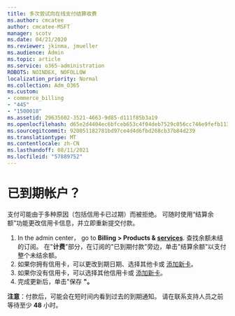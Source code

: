 ```yaml
---
title: 多次尝试向在线支付结算收费
ms.author: cmcatee
author: cmcatee-MSFT
manager: scotv
ms.date: 04/21/2020
ms.reviewer: jkinma, jmueller
ms.audience: Admin
ms.topic: article
ms.service: o365-administration
ROBOTS: NOINDEX, NOFOLLOW
localization_priority: Normal
ms.collection: Adm_O365
ms.custom:
- commerce_billing
- "445"
- "1500018"
ms.assetid: 29635602-3521-4663-9d85-d111f85b3a19
ms.openlocfilehash: d65e2d4404ec6bfceb653c4f04deb7529c056cc746e9fefb113cdc1fd16261b1
ms.sourcegitcommit: 920051182781bd97ce4d4d6fbd268cb37b84d239
ms.translationtype: MT
ms.contentlocale: zh-CN
ms.lasthandoff: 08/11/2021
ms.locfileid: "57889752"
---
```

# <a name="past-due-account"></a>已到期帐户？

支付可能由于多种原因（包括信用卡已过期）而被拒绝。 可随时使用“结算余额”功能更改信用卡信息，并立即重新提交付款。

1. In the admin center， go to **Billing > Products & [services](https://go.microsoft.com/fwlink/p/?linkid=842054)**.
查找余额未结的订阅。 在"**计费**"部分，在订阅的"已到期付款"旁边，单击"结算余额"以支付整个未结余额。
2. 如果你拥有信用卡，可以更改到期日期、选择其他卡或 [添加新卡](https://docs.microsoft.com/microsoft-365/commerce/billing-and-payments/manage-payment-methods)。
3. 如果你没有信用卡，可以选择其他信用卡或 [添加新卡](https://docs.microsoft.com/microsoft-365/commerce/billing-and-payments/manage-payment-methods)。
4. 完成更新后，单击"保存 **"。**

**注意**：付款后，可能会在短时间内看到过去的到期通知。 请在联系支持人员之前等待至少 **48** 小时。
